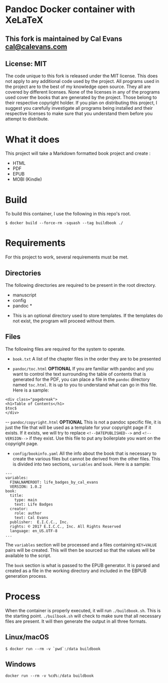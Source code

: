 # Pandoc Docker container with XeLaTeX

## This fork is maintained by Cal Evans <cal@calevans.com>

## License: MIT
The code unique to this fork is released under the MIT license. This does not apply to any additional code used by the project. All programs used in the project are to the best of my knowledge open source. They all are covered by different licenses. None of the licenses in any of the programs used cover the books that are generated by the project. Those belong to their respective copyright holder. If you plan on distributing this project, I suggest you carefully investigate all programs being installed and their respective licenses to make sure that you understand them before you attempt to distribute.

# What it does

This project will take a Markdown formatted book project and create :

- HTML
- PDF
- EPUB
- MOBI (Kindle)

# Build

To build this container, I use the following in this repo's root.

```
$ docker build --force-rm -squash --tag buildbook ./
```

# Requirements
For this project to work, several requirements  must be met.

## Directories
The following directories are required to be present in the root directory.

- manuscript
- config
- pandoc *

* This is an optional directory used to store templates. If the templates do not exist, the program will proceed without them.

## Files
The following files are required for the system to operate.

- `book.txt`
A list of the chapter files in the order they are to be presented

- `pandoc/toc.html`
**OPTIONAL** If you are familiar with pandoc and you want to control the text surrounding the table of contents that is generated for the PDF, you can place a file in the `pandoc` directory named `toc.html`. It is up to you to understand what can go in this file. Here is a sample:
```
<div class="pagebreak">
<h1>Table of Contents</h1>
$toc$
</div>
```

-- `pandoc/copyright.html`
**OPTIONAL** This is not a pandoc specific file, it is just the file that will be used as a template for your copyright page if it exists. If it exists, we will try to replace `<!--DATEPUBLISHED-->` and `<!--VERSION-->` if they exist. Use this file to put any boilerplate you want on the copyright page. 

- `config/bookinfo.yaml`
All the info about the book that is necessary to create the various files but cannot be derived from the other files. This is divided into two sections, `variables` and `book`. Here is a sample:

```
---
variables:
  FINALNAMEROOT: life_badges_by_cal_evans
  VERSION: 1.0.2
book:
  title:
    type: main
    text: Life Badges
  creator:
    role: author
    text: Cal Evans
  publisher:  E.I.C.C., Inc.
  rights: © 2017 E.I.C.C., Inc. All Rights Reserved
  language: en_US.UTF-8
...
```

The `variables` section will be processed and a files containing `KEY=VALUE` pairs will be created. This will then be sourced so that the values will be available to the script.

The `book` section is what is passed to the EPUB generator. It is parsed and created as a file in the working directory and included in the EBPUB generation process.


# Process
When the container is properly executed, it will run `./buildbook.sh`. This is the starting point. `./builbook.sh` will check to make sure that all necessary files are present. It will then generate the output in all three formats. 


## Linux/macOS
```
$ docker run --rm -v `pwd`:/data buildbook
```

## Windows
```
docker run --rm -v %cd%:/data buildbook
```